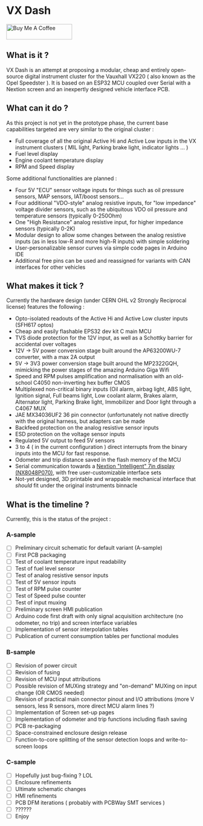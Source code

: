 # VX Dash
<a href="https://www.buymeacoffee.com/magicmartin" target="_blank"><img src="https://cdn.buymeacoffee.com/buttons/default-orange.png" alt="Buy Me A Coffee" height="41" width="174"></a>
## What is it ?
VX Dash is an attempt at proposing a modular, cheap and entirely open-source digital instrument cluster for the Vauxhall VX220 ( also known as the Opel Speedster ). 
It is based on an ESP32 MCU coupled over Serial with a Nextion screen and an inexpertly designed vehicle interface PCB.
## What can it do ?
As this project is not yet in the prototype phase, the current base capabilities targeted are very similar to the original cluster :
 - Full coverage of all the original Active Hi and Active Low inputs in the VX instrument clusters ( MIL light, Parking brake light, indicator lights ... )
 - Fuel level display
 - Engine coolant temperature display 
 - RPM and Speed display
 
Some additional functionalities are planned :
 - Four 5V "ECU" sensor voltage inputs for things such as oil pressure sensors, MAP sensors, IAT/boost sensors...
 - Four additional "VDO-style" analog resistive inputs, for "low impedance" voltage divider sensors, such as the ubiquitous VDO oil pressure and temperature sensors (typically 0-250Ohm)
 - One "High Resistance" analog resistive input, for higher impedance sensors (typically 0-2K)
 - Modular design to allow some changes between the analog resistive inputs (as in less low-R and more high-R inputs) with simple soldering
 - User-personalizable sensor curves via simple code pages in Arduino IDE
 - Additional free pins can be used and reassigned for variants with CAN interfaces for other vehicles
 ## What makes it tick ?
 Currently the hardware design (under CERN OHL v2 Strongly Reciprocal license) features the following :
 - Opto-isolated readouts of the Active Hi and Active Low cluster inputs (SFH617 optos)
 - Cheap and easily flashable EPS32 dev kit C main MCU
 - TVS diode protection for the 12V input, as well as a Schottky barrier for accidental over voltages
 - 12V -> 5V power conversion stage built around the AP63200WU-7 converter, with a max 2A output
 - 5V -> 3V3 power conversion stage built around the MP2322GQH, mimicking the power stages of the amazing Arduino Giga Wifi
 - Speed and RPM pulses amplification and normalisation with an old-school C4050 non-inverting hex buffer CMOS
 - Multiplexed non-critical binary inputs (Oil alarm, airbag light, ABS light, Ignition signal, Full beams light, Low coolant alarm, Brakes alarm, Alternator light, Parking Brake light, Immobilizer and Door light through a C4067 MUX
 - JAE MX34036UF2 36 pin connector (unfortunately not native directly with the original harness, but adapters can be made
 - Backfeed protection on the analog resistive sensor inputs
 - ESD protection on the voltage sensor inputs
 - Regulated 5V output to feed 5V sensors
 - 3 to 4 ( in the current configuration ) direct interrupts from the binary inputs into the MCU for fast response.
 - Odometer and trip distance saved in the flash memory of the MCU
 - Serial communication towards a [Nextion "Intelligent" 7in display (NX8048P070)](https://nextion.tech/datasheets/NX8048P070-011R/), with free user-customizable interface sets
 - Not-yet designed, 3D printable and wrappable mechanical interface that *should* fit under the original instruments binnacle

## What is the timeline ?
Currently, this is the status of the project : 
### A-sample
 - [ ] Preliminary circuit schematic for default variant (A-sample)
 - [ ] First PCB packaging
 - [ ] Test of coolant temperature input readability
 - [ ] Test of fuel level sensor
 - [ ] Test of analog resistive sensor inputs
 - [ ] Test of 5V sensor inputs
 - [ ] Test of RPM pulse counter
 - [ ] Test of Speed pulse counter
 - [ ] Test of input muxing
 - [ ] Preliminary screen HMI publication
 - [ ] Arduino code first draft with only signal acquisition architecture (no odometer, no trip) and screen interface variables
 - [ ] Implementation of sensor interpolation tables
 - [ ] Publication of current consumption tables per functional modules
 ### B-sample
 - [ ] Revision of power circuit
 - [ ] Revision of fusing
 - [ ] Revision of MCU input attributions
 - [ ] Possible revision of MUXing strategy and "on-demand" MUXing on input change (OR CMOS needed)
 - [ ] Revision of practical main connector pinout and I/O attributions (more V sensors, less R sensors, more direct MCU alarm lines ?)
 - [ ] Implementation of Screen set-up pages
 - [ ] Implementation of odometer and trip functions including flash saving
 - [ ] PCB re-packaging
 - [ ] Space-constrained enclosure design release
 - [ ] Function-to-core splitting of the sensor detection loops and write-to-screen loops
 ### C-sample
 - [ ] Hopefully just bug-fixing ? LOL
 - [ ] Enclosure refinements
 - [ ] Ultimate schematic changes
 - [ ] HMI refinements
 - [ ] PCB DFM iterations ( probably with PCBWay SMT services )
 - [ ] ??????
 - [ ] Enjoy
